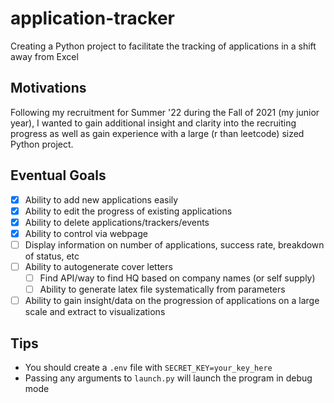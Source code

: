 # application-tracker
Creating a Python project to facilitate the tracking of applications in a shift away from Excel

## Motivations
Following my recruitment for Summer '22 during the Fall of 2021 (my junior year), I wanted to gain additional insight and clarity into the recruiting progress as well as gain experience with a large (r than leetcode) sized Python project.

## Eventual Goals
- [x] Ability to add new applications easily
- [x] Ability to edit the progress of existing applications
- [x] Ability to delete applications/trackers/events
- [x] Ability to control via webpage
- [ ] Display information on number of applications, success rate, breakdown of status, etc
- [ ] Ability to autogenerate cover letters
  - [ ] Find API/way to find HQ based on company names (or self supply)
  - [ ] Ability to generate latex file systematically from parameters
- [ ] Ability to gain insight/data on the progression of applications on a large scale and extract to visualizations

## Tips
- You should create a `.env` file with `SECRET_KEY=your_key_here`
- Passing any arguments to `launch.py` will launch the program in debug mode
